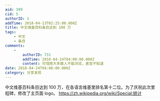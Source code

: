 ```yaml
---
aid: 399
cid: 5
authorID: 1
addTime: 2018-04-13T02:25:00.000Z
title: 中文维基百科条目达到 100 万
tags:
    - 中文
    - 条目
comments:
    -
        authorID: 731
        addTime: 2018-04-24T04:08:00.000Z
        content: 可惜绝大多数人不能浏览，甚至不知道
date: 2018-04-24T04:08:00.000Z
category: 分享发现
---
```


中文维基百科条目达到 100 万，在各语言维基里排名第十二位。为了庆祝此次里程碑，修改了主页面 logo。 https://zh.wikipedia.org/wiki/Special:统计
